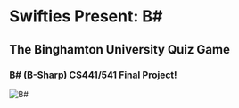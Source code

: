 # Swifties Present: B#
## The Binghamton University Quiz Game

### B# (B-Sharp) CS441/541 Final Project!

![B#](https://user-images.githubusercontent.com/54611072/117587565-985e0100-b0ec-11eb-80e3-568f2d20bddb.png)



